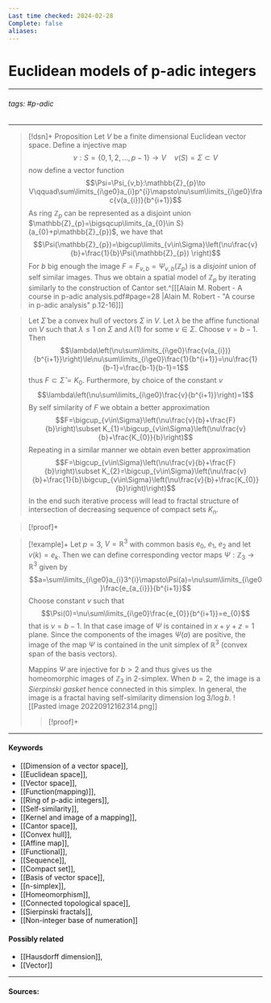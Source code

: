 ```yaml
---
Last time checked: 2024-02-28
Complete: false
aliases:
---
```

# Euclidean models of p-adic integers
***
###### tags: #p-adic 
***
>[!dsn]+ Proposition
>Let $V$ be a finite dimensional Euclidean vector space. Define a injective map
>$$v:S=\{0,1,2,\dots,p-1\}\to V\quad v(S)=\Sigma\subset V$$
>now define a vector function
>$$\Psi=\Psi_{v,b}:\mathbb{Z}_{p}\to V\qquad\sum\limits_{i\ge0}a_{i}p^{i}\mapsto\nu\sum\limits_{i\ge0}\frac{v(a_{i})}{b^{i+1}}$$
>As ring $\mathbb{Z}_{p}$ can be represented as a disjoint union $\mathbb{Z}_{p}=\bigsqcup\limits_{a_{0}\in S}(a_{0}+p\mathbb{Z}_{p})$, we have that
>$$\Psi(\mathbb{Z}_{p})=\bigcup\limits_{v\in\Sigma}\left(\nu\frac{v}{b}+\frac{1}{b}\Psi(\mathbb{Z}_{p}) \right)$$
>For $b$ big enough the image $F=F_{v,b}=\Psi_{v,b}(\mathbb{Z}_{p})$ is a *disjoint* union of self similar images. Thus we obtain a spatial model of $\mathbb{Z}_{p}$ by iterating similarly to the construction of Cantor set.^[[[Alain M. Robert - A course in p-adic analysis.pdf#page=28 |Alain M. Robert - "A course in p-adic analysis" p.12-16]]]

>Let $\widehat{\Sigma}$ be a convex hull of vectors $\Sigma$ in $V$. Let $\lambda$ be the affine functional on $V$ such that $\lambda\le1$ on $\Sigma$ and $\lambda(1)$ for some $v\in\Sigma$. Choose $\nu=b-1$. Then
>$$\lambda\left(\nu\sum\limits_{i\ge0}\frac{v(a_{i})}{b^{i+1}}\right)\le\nu\sum\limits_{i\ge0}\frac{1}{b^{i+1}}=\nu\frac{1}{b-1}=\frac{b-1}{b-1}=1$$
>thus $F\subset\widehat{\Sigma}=K_{0}$. Furthermore, by choice of the constant $\nu$
>$$\lambda\left(\nu\sum\limits_{i\ge0}\frac{v}{b^{i+1}}\right)=1$$
>By self similarity of $F$ we obtain a better approximation
>$$F=\bigcup_{v\in\Sigma}\left(\nu\frac{v}{b}+\frac{F}{b}\right)\subset K_{1}=\bigcup_{v\in\Sigma}\left(\nu\frac{v}{b}+\frac{K_{0}}{b}\right)$$
>Repeating in a similar manner we obtain even better approximation
>$$F=\bigcup_{v\in\Sigma}\left(\nu\frac{v}{b}+\frac{F}{b}\right)\subset K_{2}=\bigcup_{v\in\Sigma}\left(\nu\frac{v}{b}+\frac{1}{b}\bigcup_{v\in\Sigma}\left(\nu\frac{v}{b}+\frac{K_{0}}{b}\right)\right)$$
>In the end such iterative process will lead to fractal structure of intersection of decreasing sequence of compact sets $K_{n}$. 

>[!proof]+
>

>[!example]+ 
>Let $p=3$, $V=\mathbb{R}^{3}$ with common basis $e_{0}$, $e_{1}$, $e_{2}$ and let $v(k)=e_{k}$. Then we can define corresponding vector maps $\Psi:\mathbb{Z}_{3}\to\mathbb{R}^{3}$ given by
>$$a=\sum\limits_{i\ge0}a_{i}3^{i}\mapsto\Psi(a)=\nu\sum\limits_{i\ge0}\frac{e_{a_{i}}}{b^{i+1}}$$
>Choose constant $\nu$ such that
>$$\Psi(0)=\nu\sum\limits_{i\ge0}\frac{e_{0}}{b^{i+1}}=e_{0}$$
>that is $\nu=b-1$. In that case image of $\Psi$ is contained in $x+y+z=1$ plane. Since the components of the images $\Psi(a)$ are positive, the image of the map $\Psi$ is contained in the unit simplex of $\mathbb{R}^{3}$ (convex span of the basis vectors).
>
>Mappins $\Psi$ are injective for $b>2$ and thus gives us the homeomorphic images of $\mathbb{Z}_{3}$ in $2$-simplex. When $b=2$, the image is a *Sierpinski gasket* hence connected in this simplex. In general, the image is a fractal having self-similarity dimension $\log3/\log b$.
>![[Pasted image 20220912162314.png]]
>>[!proof]+
>>
>>



***
#### Keywords
- [[Dimension of a vector space]],
- [[Euclidean space]],
- [[Vector space]],
- [[Function(mapping)]],
- [[Ring of p-adic integers]],
- [[Self-similarity]],
- [[Kernel and image of a mapping]],
- [[Cantor space]],
- [[Convex hull]],
- [[Affine map]],
- [[Functional]],
- [[Sequence]],
- [[Compact set]],
- [[Basis of vector space]],
- [[n-simplex]],
- [[Homeomorphism]],
- [[Connected topological space]],
- [[Sierpinski fractals]],
- [[Non-integer base of numeration]]
#### Possibly related
- [[Hausdorff dimension]],
- [[Vector]]
***
#### Sources: